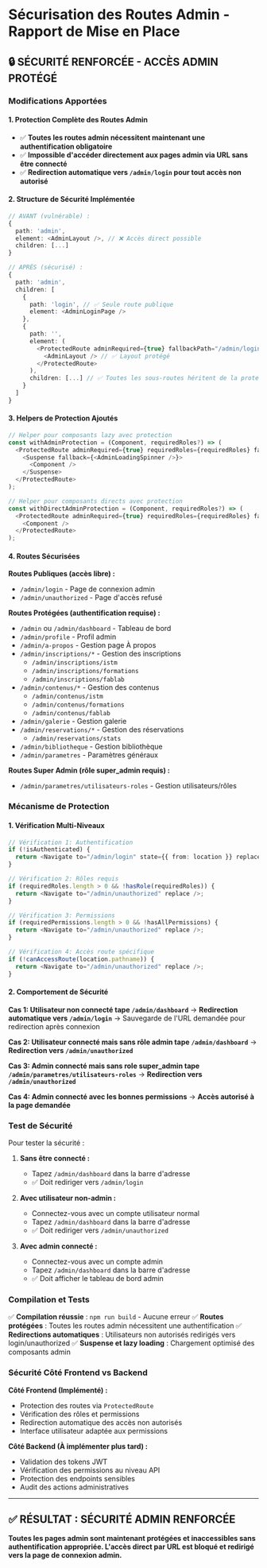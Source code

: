 # Sécurisation des Routes Admin - Rapport de Mise en Place

## 🔒 **SÉCURITÉ RENFORCÉE - ACCÈS ADMIN PROTÉGÉ**

### Modifications Apportées

#### 1. **Protection Complète des Routes Admin**
- ✅ **Toutes les routes admin nécessitent maintenant une authentification obligatoire**
- ✅ **Impossible d'accéder directement aux pages admin via URL sans être connecté**
- ✅ **Redirection automatique vers `/admin/login` pour tout accès non autorisé**

#### 2. **Structure de Sécurité Implémentée**

```typescript
// AVANT (vulnérable) :
{
  path: 'admin',
  element: <AdminLayout />, // ❌ Accès direct possible
  children: [...] 
}

// APRÈS (sécurisé) :
{
  path: 'admin',
  children: [
    {
      path: 'login', // ✅ Seule route publique
      element: <AdminLoginPage />
    },
    {
      path: '', 
      element: (
        <ProtectedRoute adminRequired={true} fallbackPath="/admin/login">
          <AdminLayout /> // ✅ Layout protégé
        </ProtectedRoute>
      ),
      children: [...] // ✅ Toutes les sous-routes héritent de la protection
    }
  ]
}
```

#### 3. **Helpers de Protection Ajoutés**

```typescript
// Helper pour composants lazy avec protection
const withAdminProtection = (Component, requiredRoles?) => (
  <ProtectedRoute adminRequired={true} requiredRoles={requiredRoles} fallbackPath="/admin/login">
    <Suspense fallback={<AdminLoadingSpinner />}>
      <Component />
    </Suspense>
  </ProtectedRoute>
);

// Helper pour composants directs avec protection  
const withDirectAdminProtection = (Component, requiredRoles?) => (
  <ProtectedRoute adminRequired={true} requiredRoles={requiredRoles} fallbackPath="/admin/login">
    <Component />
  </ProtectedRoute>
);
```

#### 4. **Routes Sécurisées**

**Routes Publiques (accès libre) :**
- `/admin/login` - Page de connexion admin
- `/admin/unauthorized` - Page d'accès refusé

**Routes Protégées (authentification requise) :**
- `/admin` ou `/admin/dashboard` - Tableau de bord
- `/admin/profile` - Profil admin
- `/admin/a-propos` - Gestion page À propos
- `/admin/inscriptions/*` - Gestion des inscriptions
  - `/admin/inscriptions/istm`
  - `/admin/inscriptions/formations` 
  - `/admin/inscriptions/fablab`
- `/admin/contenus/*` - Gestion des contenus
  - `/admin/contenus/istm`
  - `/admin/contenus/formations`
  - `/admin/contenus/fablab`
- `/admin/galerie` - Gestion galerie
- `/admin/reservations/*` - Gestion des réservations
  - `/admin/reservations/stats`
- `/admin/bibliotheque` - Gestion bibliothèque
- `/admin/parametres` - Paramètres généraux

**Routes Super Admin (rôle super_admin requis) :**
- `/admin/parametres/utilisateurs-roles` - Gestion utilisateurs/rôles

### Mécanisme de Protection

#### 1. **Vérification Multi-Niveaux**
```typescript
// Vérification 1: Authentification
if (!isAuthenticated) {
  return <Navigate to="/admin/login" state={{ from: location }} replace />;
}

// Vérification 2: Rôles requis
if (requiredRoles.length > 0 && !hasRole(requiredRoles)) {
  return <Navigate to="/admin/unauthorized" replace />;
}

// Vérification 3: Permissions
if (requiredPermissions.length > 0 && !hasAllPermissions) {
  return <Navigate to="/admin/unauthorized" replace />;
}

// Vérification 4: Accès route spécifique
if (!canAccessRoute(location.pathname)) {
  return <Navigate to="/admin/unauthorized" replace />;
}
```

#### 2. **Comportement de Sécurité**

**Cas 1: Utilisateur non connecté tape `/admin/dashboard`**
→ **Redirection automatique vers `/admin/login`**
→ Sauvegarde de l'URL demandée pour redirection après connexion

**Cas 2: Utilisateur connecté mais sans rôle admin tape `/admin/dashboard`**
→ **Redirection vers `/admin/unauthorized`**

**Cas 3: Admin connecté mais sans role super_admin tape `/admin/parametres/utilisateurs-roles`**
→ **Redirection vers `/admin/unauthorized`**

**Cas 4: Admin connecté avec les bonnes permissions**
→ **Accès autorisé à la page demandée**

### Test de Sécurité

Pour tester la sécurité :

1. **Sans être connecté :**
   - Tapez `/admin/dashboard` dans la barre d'adresse
   - ✅ Doit rediriger vers `/admin/login`

2. **Avec utilisateur non-admin :**
   - Connectez-vous avec un compte utilisateur normal
   - Tapez `/admin/dashboard` dans la barre d'adresse  
   - ✅ Doit rediriger vers `/admin/unauthorized`

3. **Avec admin connecté :**
   - Connectez-vous avec un compte admin
   - Tapez `/admin/dashboard` dans la barre d'adresse
   - ✅ Doit afficher le tableau de bord admin

### Compilation et Tests

✅ **Compilation réussie** : `npm run build` - Aucune erreur
✅ **Routes protégées** : Toutes les routes admin nécessitent une authentification
✅ **Redirections automatiques** : Utilisateurs non autorisés redirigés vers login/unauthorized
✅ **Suspense et lazy loading** : Chargement optimisé des composants admin

### Sécurité Côté Frontend vs Backend

**Côté Frontend (Implémenté) :**
- Protection des routes via `ProtectedRoute`
- Vérification des rôles et permissions
- Redirection automatique des accès non autorisés
- Interface utilisateur adaptée aux permissions

**Côté Backend (À implémenter plus tard) :**
- Validation des tokens JWT
- Vérification des permissions au niveau API
- Protection des endpoints sensibles
- Audit des actions administratives

---

## ✅ **RÉSULTAT : SÉCURITÉ ADMIN RENFORCÉE**

**Toutes les pages admin sont maintenant protégées et inaccessibles sans authentification appropriée. L'accès direct par URL est bloqué et redirigé vers la page de connexion admin.**
